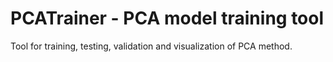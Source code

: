 

PCATrainer - PCA model training tool 
===================================


Tool for training, testing, validation and visualization of PCA method.
